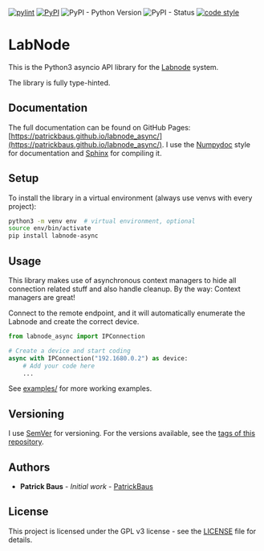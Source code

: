 [![pylint](../../actions/workflows/pylint.yml/badge.svg)](../../actions/workflows/pylint.yml)
[![PyPI](https://img.shields.io/pypi/v/labnode_async)](https://pypi.org/project/labnode_async/)
![PyPI - Python Version](https://img.shields.io/pypi/pyversions/labnode_async)
![PyPI - Status](https://img.shields.io/pypi/status/labnode_async)
[![code style](https://img.shields.io/badge/code%20style-black-000000.svg)](https://github.com/psf/black)
# LabNode
This is the Python3 asyncio API library for the [Labnode](https://github.com/TU-Darmstadt-APQ/Labnode_PID) system.

The library is fully type-hinted.

## Documentation
The full documentation can be found on GitHub Pages:
[https://patrickbaus.github.io/labnode_async/](https://patrickbaus.github.io/labnode_async/). I use the
[Numpydoc](https://numpydoc.readthedocs.io/en/latest/format.html) style for documentation and
[Sphinx](https://www.sphinx-doc.org/en/master/index.html) for compiling it.

## Setup
To install the library in a virtual environment (always use venvs with every project):

```bash
python3 -m venv env  # virtual environment, optional
source env/bin/activate
pip install labnode-async
```

## Usage
This library makes use of asynchronous context managers to hide all connection related stuff and
also handle cleanup. By the way: Context managers are great!

Connect to the remote endpoint, and it will automatically enumerate the Labnode and create the correct device.
```python
from labnode_async import IPConnection

# Create a device and start coding
async with IPConnection("192.1680.0.2") as device:
    # Add your code here
    ...
```

See [examples/](/examples/) for more working examples.

## Versioning
I use [SemVer](http://semver.org/) for versioning. For the versions available, see the
[tags of this repository](../../tags).

## Authors
* **Patrick Baus** - *Initial work* - [PatrickBaus](https://github.com/PatrickBaus)

## License
This project is licensed under the GPL v3 license - see the
[LICENSE](LICENSE) file for details.
